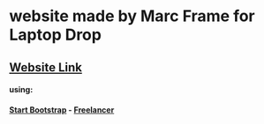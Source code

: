 # website made by Marc Frame for Laptop Drop

## [Website Link](http://laptopdrop.site/)

#### using:
#### [Start Bootstrap](http://startbootstrap.com/) - [Freelancer](http://startbootstrap.com/template-overviews/freelancer/)
